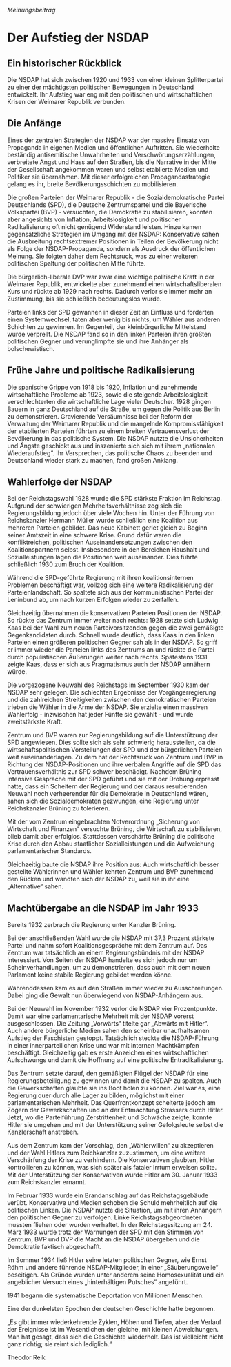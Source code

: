 _Meinungsbeitrag_ 

# Der Aufstieg der NSDAP

## Ein historischer Rückblick

 Die NSDAP hat sich zwischen 1920 und 1933 von einer kleinen Splitterpartei zu einer der mächtigsten politischen Bewegungen in Deutschland entwickelt. Ihr Aufstieg war eng mit den politischen und wirtschaftlichen Krisen der Weimarer Republik verbunden.

## Die Anfänge

 Eines der zentralen Strategien der NSDAP war der massive Einsatz von Propaganda in eigenen Medien und öffentlichen Auftritten. Sie wiederholte beständig antisemitische Unwahrheiten und Verschwörungserzählungen, verbreitete Angst und Hass auf den Straßen, bis die Narrative in der Mitte der Gesellschaft angekommen waren und selbst etablierte Medien und Politiker sie übernahmen. Mit dieser erfolgreichen Propaganda­strategie gelang es ihr, breite Bevölkerungs­schichten zu mobilisieren.

 Die großen Parteien der Weimarer Republik - die Sozialdemokratische Partei Deutschlands (SPD), die Deutsche Zentrumspartei und die Bayerische Volkspartei (BVP) - versuchten, die Demokratie zu stabilisieren, konnten aber angesichts von Inflation, Arbeitslosigkeit und politischer Radikalisierung oft nicht genügend Widerstand leisten. Hinzu kamen gegensätzliche Strategien im Umgang mit der NSDAP: Konservative sahen die Ausbreitung rechtsextremer Positionen in Teilen der Bevölkerung nicht als Folge der NSDAP-Propaganda, sondern als Ausdruck der öffentlichen Meinung. Sie folgten daher dem Rechtsruck, was zu einer weiteren politischen Spaltung der politischen Mitte führte.

 Die bürgerlich-liberale DVP war zwar eine wichtige politische Kraft in der Weimarer Republik, entwickelte aber zunehmend einen wirtschaftsliberalen Kurs und rückte ab 1929 nach rechts. Dadurch verlor sie immer mehr an Zustimmung, bis sie schließlich bedeutungslos wurde.

 Parteien links der SPD gewannen in dieser Zeit an Einfluss und forderten einen Systemwechsel, taten aber wenig bis nichts, um Wähler aus anderen Schichten zu gewinnen. Im Gegenteil, der kleinbürgerliche Mittelstand wurde verprellt. Die NSDAP fand so in den linken Parteien ihren größten politischen Gegner und verunglimpfte sie und ihre Anhänger als bolschewistisch.

## Frühe Jahre und politische Radikalisierung

 Die spanische Grippe von 1918 bis 1920, Inflation und zunehmende wirtschaftliche Probleme ab 1923, sowie die steigende Arbeitslosigkeit verschlechterten die wirtschaftliche Lage vieler Deutscher. 1928 gingen Bauern in ganz Deutschland auf die Straße, um gegen die Politik aus Berlin zu demonstrieren. Gravierende Versäumnisse bei der Reform der Verwaltung der Weimarer Republik und die mangelnde Kompromissfähigkeit der etablierten Parteien führten zu einem breiten Vertrauensverlust der Bevölkerung in das politische System. Die NSDAP nutzte die Unsicherheiten und Ängste geschickt aus und inszenierte sich sich mit ihrem „nationalen Wiederaufstieg“. Ihr Versprechen, das politische Chaos zu beenden und Deutschland wieder stark zu machen, fand großen Anklang.

## Wahlerfolge der NSDAP

 Bei der Reichstagswahl 1928 wurde die SPD stärkste Fraktion im Reichstag. Aufgrund der schwierigen Mehrheitsverhältnisse zog sich die Regierungsbildung jedoch über viele Wochen hin. Unter der Führung von Reichskanzler Hermann Müller wurde schließlich eine Koalition aus mehreren Parteien gebildet. Das neue Kabinett geriet gleich zu Beginn seiner Amtszeit in eine schwere Krise. Grund dafür waren die konfliktreichen, politischen Auseinandersetzungen zwischen den Koalitionspartnern selbst. Insbesondere in den Bereichen Haushalt und Sozialleistungen lagen die Positionen weit auseinander. Dies führte schließlich 1930 zum Bruch der Koalition.

 Während die SPD-geführte Regierung mit ihren koalitionsinternen Problemen beschäftigt war, vollzog sich eine weitere Radikalisierung der Parteienlandschaft. So spaltete sich aus der kommunistischen Partei der Leninbund ab, um nach kurzen Erfolgen wieder zu zerfallen.

 Gleichzeitig übernahmen die konservativen Parteien Positionen der NSDAP. So rückte das Zentrum immer weiter nach rechts: 1928 setzte sich Ludwig Kaas bei der Wahl zum neuen Parteivorsitzenden gegen die zwei gemäßigte Gegenkandidaten durch. Schnell wurde deutlich, dass Kaas in den linken Parteien einen größeren politischen Gegner sah als in der NSDAP. So griff er immer wieder die Parteien links des Zentrums an und rückte die Partei durch populistischen Äußerungen weiter nach rechts. Spätestens 1931 zeigte Kaas, dass er sich aus Pragmatismus auch der NSDAP annähern würde.

 Die vorgezogene Neuwahl des Reichstags im September 1930 kam der NSDAP sehr gelegen. Die schlechten Ergebnisse der Vorgängerregierung und die zahlreichen Streitigkeiten zwischen den demokratischen Parteien trieben die Wähler in die Arme der NSDAP. Sie erzielte einen massiven Wahlerfolg - inzwischen hat jeder Fünfte sie gewählt - und wurde zweitstärkste Kraft.

 Zentrum und BVP waren zur Regierungsbildung auf die Unterstützung der SPD angewiesen. Dies sollte sich als sehr schwierig herausstellen, da die wirtschaftspolitischen Vorstellungen der SPD und der bürgerlichen Parteien weit auseinanderlagen. Zu dem hat der Rechtsruck von Zentrum und BVP in Richtung der NSDAP-Positionen und ihre verbalen Angriffe auf die SPD das Vertrauensverhältnis zur SPD schwer beschädigt. Nachdem Brüning intensive Gespräche mit der SPD geführt und sie mit der Drohung erpresst hatte, dass ein Scheitern der Regierung und der daraus resultierenden Neuwahl noch verheerender für die Demokratie in Deutschland wären, sahen sich die Sozialdemokraten gezwungen, eine Regierung unter Reichskanzler Brüning zu tolerieren.

 Mit der vom Zentrum eingebrachten Notverordnung „Sicherung von Wirtschaft und Finanzen“ versuchte Brüning, die Wirtschaft zu stabilisieren, blieb damit aber erfolglos. Stattdessen verschärfte Brüning die politische Krise durch den Abbau staatlicher Sozialleistungen und die Aufweichung parlamentarischer Standards.

 Gleichzeitig baute die NSDAP ihre Position aus: Auch wirtschaftlich besser gestellte Wählerinnen und Wähler kehrten Zentrum und BVP zunehmend den Rücken und wandten sich der NSDAP zu, weil sie in ihr eine „Alternative“ sahen.

## Machtübergabe an die NSDAP im Jahr 1933

Bereits 1932 zerbrach die Regierung unter Kanzler Brüning.

 Bei der anschließenden Wahl wurde die NSDAP mit 37,3 Prozent stärkste Partei und nahm sofort Koalitionsgespräche mit dem Zentrum auf. Das Zentrum war tatsächlich an einem Regierungsbündnis mit der NSDAP interessiert. Von Seiten der NSDAP handelte es sich jedoch nur um Scheinverhandlungen, um zu demonstrieren, dass auch mit dem neuen Parlament keine stabile Regierung gebildet werden könne.

 Währenddessen kam es auf den Straßen immer wieder zu Ausschreitungen. Dabei ging die Gewalt nun überwiegend von NSDAP-Anhängern aus.

 Bei der Neuwahl im November 1932 verlor die NSDAP vier Prozentpunkte. Damit war eine parlamentarische Mehrheit mit der NSDAP vorerst ausgeschlossen. Die Zeitung „Vorwärts“ titelte gar „Abwärts mit Hitler“. Auch andere bürgerliche Medien sahen den scheinbar unaufhaltsamen Aufstieg der Faschisten gestoppt. Tatsächlich steckte die NSDAP-Führung in einer innerparteilichen Krise und war mit internen Machtkämpfen beschäftigt. Gleichzeitig gab es erste Anzeichen eines wirtschaftlichen Aufschwungs und damit die Hoffnung auf eine politische Entradikalisierung.

 Das Zentrum setzte darauf, den gemäßigten Flügel der NSDAP für eine Regierungs­be­teiligung zu gewinnen und damit die NSDAP zu spalten. Auch die Gewerkschaften glaubte sie ins Boot holen zu können. Ziel war es, eine Regierung quer durch alle Lager zu bilden, möglichst mit einer parlamentarischen Mehrheit. Das Querfrontkonzept scheiterte jedoch am Zögern der Gewerkschaften und an der Entmachtung Strassers durch Hitler. Jetzt, wo die Parteiführung Zerstrittenheit und Schwäche zeigte, konnte Hitler sie umgehen und mit der Unterstützung seiner Gefolgsleute selbst die Kanzlerschaft anstreben.

 Aus dem Zentrum kam der Vorschlag, den „Wählerwillen“ zu akzeptieren und der Wahl Hitlers zum Reichkanzler zuzustimmen, um eine weitere Verschärfung der Krise zu verhindern. Die Konservativen glaubten, Hitler kontrollieren zu können, was sich später als fataler Irrtum erweisen sollte. Mit der Unterstützung der Konservativen wurde Hitler am 30\. Januar 1933 zum Reichskanzler ernannt.

 Im Februar 1933 wurde ein Brandanschlag auf das Reichstagsgebäude verübt. Konservative und Medien schoben die Schuld mehrheitlich auf die politischen Linken. Die NSDAP nutzte die Situation, um mit ihren Anhängern den politischen Gegner zu verfolgen. Linke Reichstags­abgeordneten mussten fliehen oder wurden verhaftet. In der Reichstags­sitzung am 24\. März 1933 wurde trotz der Warnungen der SPD mit den Stimmen von Zentrum, BVP und DVP die Macht an die NSDAP übergeben und die Demokratie faktisch abgeschafft.

 Im Sommer 1934 ließ Hitler seine letzten politischen Gegner, wie Ernst Röhm und andere führende NSDAP-Mitglieder, in einer „Säuberungswelle“ beseitigen. Als Gründe wurden unter anderem seine Homosexualität und ein angeblicher Versuch eines „hinterhältigen Putsches“ angeführt.

1941 begann die systematische Deportation von Millionen Menschen.

Eine der dunkelsten Epochen der deutschen Geschichte hatte begonnen.

„Es gibt immer wiederkehrende Zyklen, Höhen und Tiefen, aber der Verlauf der Ereignisse ist im Wesentlichen der gleiche, mit kleinen Abweichungen.  
Man hat gesagt, dass sich die Geschichte wiederholt. Das ist vielleicht nicht ganz richtig; sie reimt sich lediglich.“ 

Theodor Reik